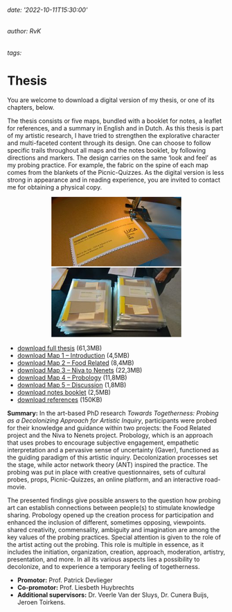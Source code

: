 ###### date: '2022-10-11T15:30:00'
###### author: RvK
###### tags:

# Thesis

You are welcome to download a digital version of my thesis, or one of its chapters, below.

The thesis consists or five maps, bundled with a booklet for notes, a leaflet for references, and a summary in English and in Dutch. As this thesis is part of my artistic research, I have tried to strengthen the explorative character and multi-faceted content through its design. One can choose to follow specific trails throughout all maps and the notes booklet, by following directions and markers. The design carries on the same ‘look and feel’ as my probing practice. For example, the fabric on the spine of each map comes from the blankets of the Picnic-Quizzes. As the digital version is less strong in appearance and in reading experience, you are invited to contact me for obtaining a physical copy. 

<div align="center">
  <img src="assets/images/Thesis.jpg"/>
  <img src="assets/images/Thesis2.jpg"/>
</div>

- <a href="assets/media/Rosanne_vanKlaveren_Thesis.zip" target="_blank">download full thesis</a> (61,3MB)
- <a href="assets/media/Map1_Introduction.pdf" target="_blank">download Map 1 – Introduction</a> (4,5MB)
- <a href="assets/media/Map2_FoodRelated.pdf" target="_blank">download Map 2 – Food Related</a> (8,4MB)
- <a href="assets/media/Map3_NivaToNenets.pdf" target="_blank">download Map 3 – Niva to Nenets</a> (22,3MB)
- <a href="assets/media/Map4_Probology.pdf" target="_blank">download Map 4 – Probology</a> (11,8MB)
- <a href="assets/media/Map5_Discussion.pdf" target="_blank">download Map 5 – Discussion</a> (1,8MB)
- <a href="assets/media/Notes.pdf" target="_blank">download notes booklet</a> (2,5MB)
- <a href="assets/media/References.pdf" target="_blank">download references</a> (150KB)

**Summary:**  In the art-based PhD research *Towards Togetherness: Probing as a Decolonizing Approach for Artistic Inquiry*, participants were probed for their knowledge and guidance within two projects: the Food Related project and the Niva to Nenets project. Probology, which is an approach that uses probes to encourage subjective engagement, empathetic interpretation and a pervasive sense of uncertainty (Gaver), functioned as the guiding paradigm of this artistic inquiry. Decolonization processes set the stage, while actor network theory (ANT) inspired the practice. The probing was put in place with creative questionnaires, sets of cultural probes, props, Picnic-Quizzes, an online platform, and an interactive road-movie. 

The presented findings give possible answers to the question how probing art can establish connections between people(s) to stimulate knowledge sharing. Probology opened up the creation process for participation and enhanced the inclusion of different, sometimes opposing, viewpoints. shared creativity, commensality, ambiguity and imagination are among the key values of the probing practices. Special attention is given to the role of the artist acting out the probing. This role is multiple in essence, as it includes the initiation, organization, creation, approach, moderation, artistry, presentation, and more. In all its various aspects lies a possibility to decolonize, and to experience a temporary feeling of togetherness.

- **Promotor:** Prof. Patrick Devlieger
- **Co-promotor:** Prof. Liesbeth Huybrechts
- **Additional supervisors:** Dr. Veerle Van der Sluys, Dr. Cunera Buijs, Jeroen Toirkens.

<br>
<br>
<br>
